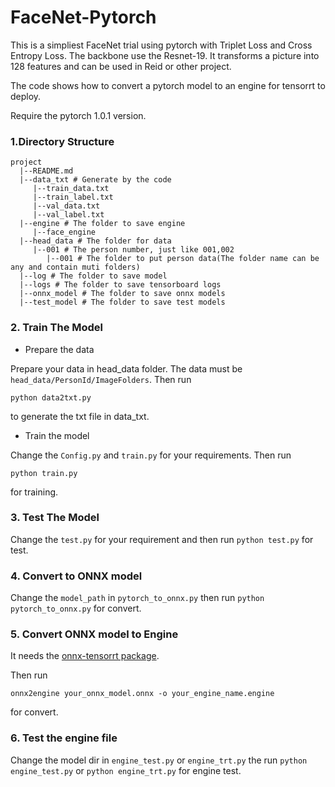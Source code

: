 # FaceNet-Pytorch
This is a simpliest FaceNet trial using pytorch with Triplet Loss and Cross Entropy Loss.
 The backbone use the Resnet-19. It transforms a picture into 128 features and can be used in Reid or other project. 

The code shows how to convert a pytorch model to an engine for tensorrt to deploy.

Require the pytorch 1.0.1 version.
### 1.Directory Structure
```
project 
  |--README.md
  |--data_txt # Generate by the code
     |--train_data.txt
     |--train_label.txt
     |--val_data.txt
     |--val_label.txt 
  |--engine # The folder to save engine
     |--face_engine
  |--head_data # The folder for data  
     |--001 # The person number, just like 001,002
        |--001 # The folder to put person data(The folder name can be any and contain muti folders)
  |--log # The folder to save model
  |--logs # The folder to save tensorboard logs
  |--onnx_model # The folder to save onnx models
  |--test_model # The folder to save test models     
```

### 2. Train The Model
* Prepare the data

Prepare your data in head_data folder. The data must be ``head_data/PersonId/ImageFolders``. Then run
```angular2
python data2txt.py
```  
to generate the txt file in data_txt.

* Train the model

Change the ``Config.py`` and ``train.py`` for your requirements.
Then run
```
python train.py
```
for training.

### 3. Test The Model
Change the ``test.py`` for your requirement and then run ``python test.py`` for test.

### 4. Convert to ONNX model
Change the ``model_path`` in ``pytorch_to_onnx.py`` then run ``python pytorch_to_onnx.py`` for convert.

### 5. Convert ONNX model to Engine
It needs the [onnx-tensorrt package](https://github.com/onnx/onnx-tensorrt).

Then run
```
onnx2engine your_onnx_model.onnx -o your_engine_name.engine
```
for convert.

### 6. Test the engine file
Change the model dir in ``engine_test.py`` or ``engine_trt.py`` the run ``python engine_test.py`` or ``python engine_trt.py`` for engine test.